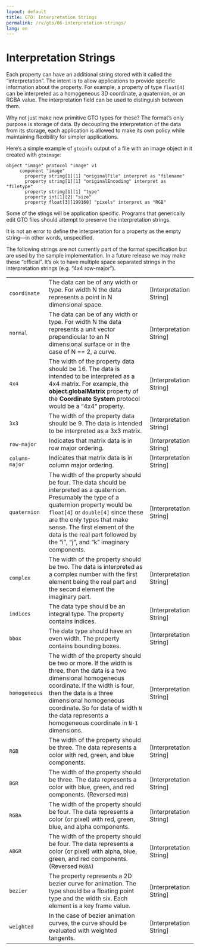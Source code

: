 ```yaml
---
layout: default
title: GTO: Interpretation Strings
permalink: /rv/gto/06-interpretation-strings/
lang: en
---
```


# Interpretation Strings

Each property can have an additional string stored with it called the “interpretation”. The intent is to allow applications to provide specific information about the property. For example, a property of type `float[4]` can be interpreted as a homogeneous 3D coordinate, a quaternion, or an RGBA value. The interpretation field can be used to distinguish between them.

Why not just make new primitive GTO types for these? The format’s only purpose is storage of data. By decoupling the interpretation of the data from its storage, each application is allowed to make its own policy while maintaining flexibility for simpler applications.

Here’s a simple example of `gtoinfo` output of a file with an image object in it created with `gtoimage`:

```
object "image" protocol "image" v1
     component "image"
       property string[1][1] "originalFile" interpret as "filename"
       property string[1][1] "originalEncoding" interpret as "filetype"
       property string[1][1] "type"
       property int[1][2] "size"
       property float[3][199168] "pixels" interpret as "RGB"
```

Some of the stings will be application specific. Programs that generically edit GTO files should attempt to preserve the interpretation strings.

It is not an error to define the interpretation for a property as the empty string—in other words, unspecified.

The following strings are not currently part of the format specification but are used by the sample implementation. In a future release we may make these “official”. It’s ok to have multiple space separated strings in the interpretation strings (e.g. “4x4 row-major”).

| | | |
|-|-|-|
| `coordinate` | The data can be of any width or type. For width N the data represents a point in N dimensional space.  | [Interpretation String] |
| `normal` | The data can be of any width or type. For width N the data represents a unit vector prependicular to an N dimensional surface or in the case of N == 2, a curve. | [Interpretation String] |
| `4x4` | The width of the property data should be 16. The data is intended to be interpreted as a 4x4 matrix. For example, the **object.globalMatrix** property of the **Coordinate System** protocol would be a “4x4” property. | [Interpretation String] |
| `3x3` | The width of the property data should be 9. The data is intended to be interpreted as a 3x3 matrix. | [Interpretation String] |
| `row-major` | Indicates that matrix data is in row major ordering. | [Interpretation String] |
| `column-major` | Indicates that matrix data is in column major ordering. | [Interpretation String] |
| `quaternion` | The width of the property should be four. The data should be interpreted as a quaternion. Presumably the type of a quaternion property would be `float[4]` or `double[4]` since these are the only types that make sense. The first element of the data is the real part followed by the “i”, “j”, and “k” imaginary components. | [Interpretation String] |
| `complex` | The width of the property should be two. The data is interpreted as a complex number with the first element being the real part and the second element the imaginary part. | [Interpretation String] |
| `indices` | The data type should be an integral type. The property contains indices. | [Interpretation String] |
| `bbox` | The data type should have an even width. The property contains bounding boxes. | [Interpretation String] |
| `homogeneous` | The width of the property should be two or more. If the width is three, then the data is a two dimensional homogeneous coordinate. If the width is four, then the data is a three dimensional homogeneous coordinate. So for data of width `N` the data represents a homogeneous coordinate in `N-1` dimensions. | [Interpretation String] |
| `RGB` | The width of the property should be three. The data represents a color with red, green, and blue components. | [Interpretation String] |
| `BGR` | The width of the property should be three. The data represents a color with blue, green, and red components. (Reversed `RGB`) | [Interpretation String] |
| `RGBA` | The width of the property should be four. The data represents a color (or pixel) with red, green, blue, and alpha components. | [Interpretation String] |
| `ABGR` | The width of the property should be four. The data represents a color (or pixel) with alpha, blue, green, and red components. (Reversed `RGBA`) | [Interpretation String] |
| `bezier` | The property represents a 2D bezier curve for animation. The type should be a floating point type and the width six. Each element is a key frame value. | [Interpretation String] |
| `weighted` | In the case of bezier animation curves, the curve should be evaluated with weighted tangents. | [Interpretation String] |

